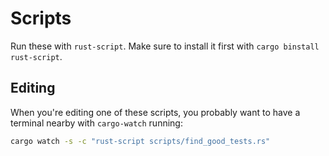 # Scripts

Run these with `rust-script`. Make sure to install it first with `cargo binstall rust-script`.

## Editing

When you're editing one of these scripts, you probably want to have a terminal nearby with `cargo-watch` running:

```bash
cargo watch -s -c "rust-script scripts/find_good_tests.rs"
```
